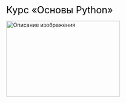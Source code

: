 <style>
    .custom-link {
        color: black !important;
        font-size: 25px !important;
        text-decoration: none !important;
    }
</style>

<a href="https://karpov.courses/pythonzero?_gl=1*1wbptwf*_ga*MzY3MzU4ODAxLjE3MzMxNjQxNzU.*_ga_DZP7KEXCQQ*MTc0MjEyOTI1OC4xNjYuMS4xNzQyMTMyMjE4LjMyLjAuMA.." 
   class="custom-link">
   Курс «Основы Python»
</a>

<img src="https://optim.tildacdn.com/tild6134-3435-4533-a664-623363396633/-/format/webp/Group_481805-2.png.webp" 
     alt="Описание изображения" 
     width="300" 
     height="200">
